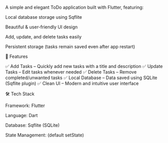 A simple and elegant ToDo application built with Flutter, featuring:

Local database storage using Sqflite

Beautiful & user-friendly UI design

Add, update, and delete tasks easily

Persistent storage (tasks remain saved even after app restart)

🚀 Features

✅ Add Tasks – Quickly add new tasks with a title and description
✅ Update Tasks – Edit tasks whenever needed
✅ Delete Tasks – Remove completed/unwanted tasks
✅ Local Database – Data saved using SQLite (Sqflite plugin)
✅ Clean UI – Modern and intuitive user interface

🛠️ Tech Stack

Framework: Flutter

Language: Dart

Database: Sqflite (SQLite)

State Management: (default setState)
